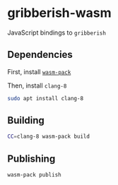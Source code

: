 # gribberish-wasm 

JavaScript bindings to `gribberish`

## Dependencies

First, install [`wasm-pack`](https://rustwasm.github.io/wasm-pack)

Then, install `clang-8`

```bash
sudo apt install clang-8
```

## Building

```bash
CC=clang-8 wasm-pack build
```

## Publishing

```bash
wasm-pack publish
```
